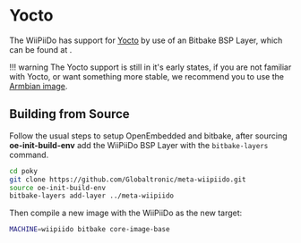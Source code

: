# Yocto

The WiiPiiDo has support for [Yocto](https://www.yoctoproject.org/)
by use of an Bitbake BSP Layer, which can be found at <a class="fa fa-github" href="https://github.com/Globaltronic/meta-wiipiido"></a>.

!!! warning
    The Yocto support is still in it's early states, if you are not familiar with Yocto,
    or want something more stable, we recommend you to use the [Armbian image](getting-started.md).

## Building from Source

Follow the usual steps to setup OpenEmbedded and bitbake,
after sourcing **oe-init-build-env** add the WiiPiiDo BSP Layer with the `bitbake-layers` command.

```bash
cd poky
git clone https://github.com/Globaltronic/meta-wiipiido.git
source oe-init-build-env
bitbake-layers add-layer ../meta-wiipiido
```

Then compile a new image with the WiiPiiDo as the new target:

```bash
MACHINE=wiipiido bitbake core-image-base
```
